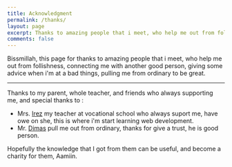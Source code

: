 ```yaml
---
title: Acknowledgment
permalink: /thanks/
layout: page
excerpt: Thanks to amazing people that i meet, who help me out from follishness, connecting me with another good person, giving some advice when i'm at a bad things, pulling me from ordinary to be great.
comments: false
---
```


Bissmillah, this page for thanks to amazing people that i meet, who help me out from follishness, connecting me with another good person, giving some advice when i'm at a bad things, pulling me from ordinary to be great.

<hr>
Thanks to my parent, whole teacher, and friends who always supporting me, and special thanks to :

- Mrs. [Irez](<javacript:void(0);>) my teacher at vocational school who always suport me, have owe on she, this is where i'm start learning web development.
- Mr. [Dimas](<javacript:void(0);>) pull me out from ordinary, thanks for give a trust, he is good person.

Hopefully the knowledge that I got from them can be useful, and become a charity for them, Aamiin.
